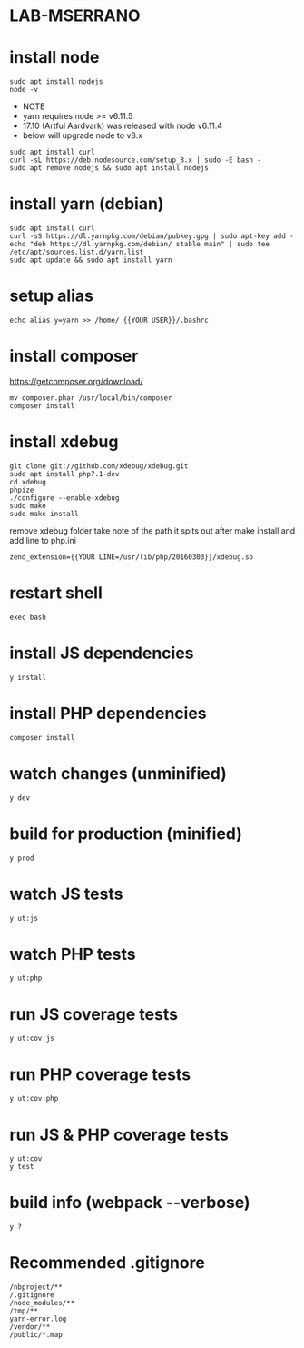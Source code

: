 # LAB-MSERRANO

# install node
```shell
sudo apt install nodejs
node -v
```
* NOTE
*  yarn requires node >= v6.11.5
*  17.10 (Artful Aardvark) was released with node v6.11.4
*  below will upgrade node to v8.x
```shell
sudo apt install curl
curl -sL https://deb.nodesource.com/setup_8.x | sudo -E bash -
sudo apt remove nodejs && sudo apt install nodejs
```

# install yarn (debian)
```shell
sudo apt install curl
curl -sS https://dl.yarnpkg.com/debian/pubkey.gpg | sudo apt-key add -
echo "deb https://dl.yarnpkg.com/debian/ stable main" | sudo tee /etc/apt/sources.list.d/yarn.list
sudo apt update && sudo apt install yarn
```

# setup alias
```shell
echo alias y=yarn >> /home/ {{YOUR USER}}/.bashrc
```

# install composer
https://getcomposer.org/download/
```shell
mv composer.phar /usr/local/bin/composer
composer install
```

# install xdebug
```shell
git clone git://github.com/xdebug/xdebug.git
sudo apt install php7.1-dev
cd xdebug
phpize
./configure --enable-xdebug
sudo make
sudo make install
```
remove xdebug folder
take note of the path it spits out after make install and add line to php.ini
```shell
zend_extension={{YOUR LINE=/usr/lib/php/20160303}}/xdebug.so
```


# restart shell
```shell
exec bash
```

# install JS dependencies
```shell
y install
```

# install PHP dependencies
```shell
composer install
```

# watch changes (unminified)
```shell
y dev
```

# build for production (minified)
```shell
y prod
```

# watch JS tests
```shell
y ut:js
```

# watch PHP tests
```shell
y ut:php
```

# run JS coverage tests
```shell
y ut:cov:js
```

# run PHP coverage tests
```shell
y ut:cov:php
```

# run JS & PHP coverage tests
```shell
y ut:cov
y test
```

# build info (webpack --verbose)
```shell
y ? 
```

# Recommended .gitignore
```
/nbproject/**
/.gitignore
/node_modules/**
/tmp/**
yarn-error.log
/vendor/**
/public/*.map
```